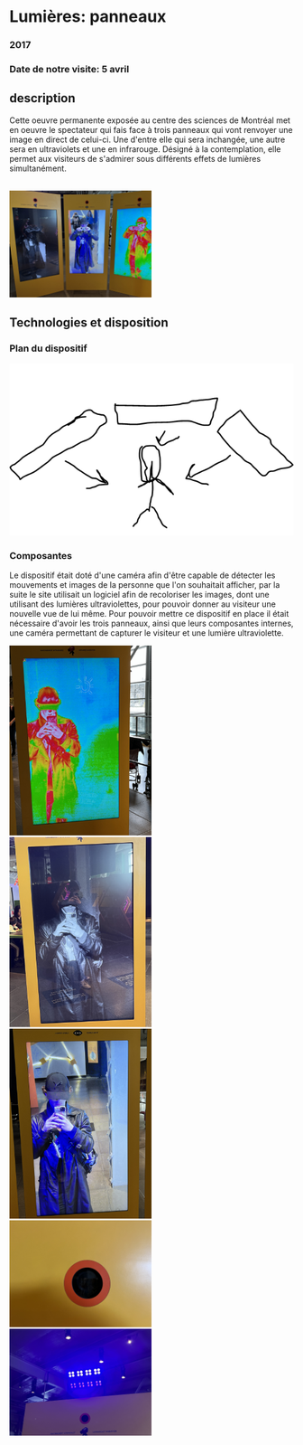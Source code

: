 <h1>Lumières: panneaux</h1>
<h3>2017</h3>
<h3>Date de notre visite: 5 avril</h3>
<h2>description</h2>
<p>Cette oeuvre permanente exposée au centre des sciences de Montréal met en oeuvre le spectateur qui fais face à trois panneaux qui vont renvoyer une image en direct de celui-ci. Une d'entre elle qui sera inchangée, une autre sera
en ultraviolets et une en infrarouge. Désigné à la contemplation, elle permet aux visiteurs de s'admirer sous différents effets de lumières simultanément.</p>
<br>
<img margin="auto" width="50%" src="https://github.com/Foxyfox09/H24_V11_INSPIRATIONS_MONTPETIT/blob/main/centre_des_sciences/medias/3_ecrans.png?raw=true">
<br>
<h2>Technologies et disposition</h2>
<h3>Plan du dispositif</h3>
<img src="https://github.com/Foxyfox09/H24_V11_INSPIRATIONS_MONTPETIT/blob/main/centre_des_sciences/medias/plan_panneaux-centre-sciences.PNG?raw=true">
<h3>Composantes</h3>
<p>Le dispositif était doté d'une caméra afin d'être capable de détecter les mouvements et images de la personne que l'on souhaitait afficher, par la suite le site utilisait un logiciel
afin de recoloriser les images, dont une utilisant des lumières ultraviolettes, pour pouvoir donner au visiteur une nouvelle vue de lui même. Pour pouvoir mettre ce dispositif en place il était nécessaire d'avoir 
les trois panneaux, ainsi que leurs composantes internes, une caméra permettant de capturer le visiteur et une lumière ultraviolette.</p>
<img width="50%" src="https://github.com/Foxyfox09/H24_V11_INSPIRATIONS_MONTPETIT/blob/main/centre_des_sciences/medias/ecran_couleurs.png?raw=true">
<img width="50%" src="https://github.com/Foxyfox09/H24_V11_INSPIRATIONS_MONTPETIT/blob/main/centre_des_sciences/medias/ecran_noir&blanc.png?raw=true">
<img width="50%" src="https://github.com/Foxyfox09/H24_V11_INSPIRATIONS_MONTPETIT/blob/main/centre_des_sciences/medias/ecran_normal.png?raw=true">
<img width="50%" src="https://github.com/Foxyfox09/H24_V11_INSPIRATIONS_MONTPETIT/blob/main/centre_des_sciences/medias/vue_camera_02.png?raw=true">
<img width="50%" src="https://github.com/Foxyfox09/H24_V11_INSPIRATIONS_MONTPETIT/blob/main/centre_des_sciences/medias/Lumieres_violettes.png?raw=true">
